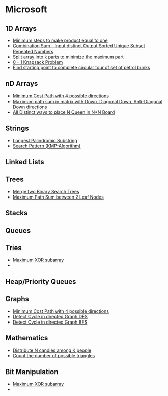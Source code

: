 # Microsoft

## 1D Arrays

* [Minimum steps to make product equal to one](../problem-solutions/1d-array-problems/minimum-steps-to-make-product-of-array-elements-equal-to-one.md)
* [Combination Sum - Input distinct Output Sorted Unique Subset Repeated Numbers](../problem-solutions/1d-array-problems/combination-sum-input-distinct-output-unique-subset-repeated-numbers.md)
* [Split array into k parts to minimize the maximum part](../problem-solutions/1d-array-problems/split-array-into-k-parts-to-minimize-the-maximum-part.md)
* [0 - 1 Knapsack Problem](../problem-solutions/1d-array-problems/0-1-knapsack-problem.md)
* [Find starting point to complete circular tour of set of petrol bunks](../problem-solutions/1d-array-problems/find-starting-point-to-complete-circular-tour-of-set-of-petrol-bunks.md)

## nD Arrays

* [Minimum Cost Path with 4 possible directions](../problem-solutions/2d-array-problems/minimum-cost-path-with-4-possible-directions.md)
* [Maximum path sum in matrix with Down, Diagonal Down, Anti-Diagonal Down directions](../problem-solutions/2d-array-problems/maximum-path-sum-in-matrix-with-down-diagonal-down-anti-diagonal-down-directions.md)
* [All Distinct ways to place N Queen in N\*N Board](../problem-solutions/2d-array-problems/all-distinct-ways-to-place-n-queen-in-n-n-board.md)

## Strings

* [Longest Palindromic Substring](../problem-solutions/string-problems/longest-palindromic-substring.md)
* [Search Pattern \(KMP-Algorithm\)](../problem-solutions/string-problems/search-pattern-kmp-algorithm.md)

## Linked Lists

## Trees

* [Merge two Binary Search Trees](../problem-solutions/tree-problems/merge-two-binary-search-trees.md)
* [Maximum Path Sum between 2 Leaf Nodes](../problem-solutions/tree-problems/maximum-path-sum-between-2-leaf-nodes.md)

## Stacks

## Queues

## Tries

* [Maximum XOR subarray](../problem-solutions/bit-manipulation-problems/maximum-xor-subarray.md)
* 
## Heap/Priority Queues

## Graphs

* [Minimum Cost Path with 4 possible directions](../problem-solutions/2d-array-problems/minimum-cost-path-with-4-possible-directions.md)
* [Detect Cycle in directed Graph DFS](../problem-solutions/graph-problems/detect-cycle-in-a-directed-graph-dfs.md)
* [Detect Cycle in directed Graph BFS](../problem-solutions/graph-problems/detect-cycle-in-a-directed-graph-using-bfs.md)

## Mathematics

* [Distribute N candies among K people](../problem-solutions/mathematics-problems/distribute-n-candies-among-k-people.md)
* [Count the number of possible triangles](../problem-solutions/mathematics-problems/count-the-number-of-possible-triangles.md)

## Bit Manipulation

* [Maximum XOR subarray](../problem-solutions/bit-manipulation-problems/maximum-xor-subarray.md)
* 




